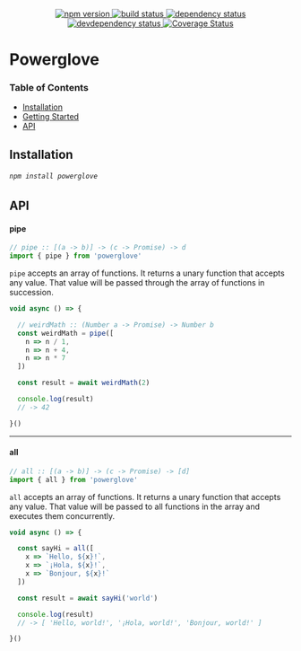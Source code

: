 <p align="center">
  <a href="http://badge.fury.io/js/powerglove">
    <img alt="npm version" src="https://badge.fury.io/js/powerglove.svg" />
  </a>
  <a href="https://travis-ci.org/jozanza/powerglove">
    <img alt="build status" src="https://travis-ci.org/jozanza/powerglove.svg" />
  </a>
  <a href="https://david-dm.org/jozanza/powerglove">
    <img alt="dependency status" src="https://david-dm.org/jozanza/powerglove.svg" />
  </a>
  <a href="https://david-dm.org/jozanza/powerglove#info=devDependencies">
    <img alt="devdependency status" src="https://david-dm.org/jozanza/powerglove/dev-status.svg" />
  </a>
  <a href='https://coveralls.io/github/jozanza/powerglove?branch=master'>
    <img src='https://coveralls.io/repos/jozanza/powerglove/badge.svg?branch=master&service=github' alt='Coverage Status' />
  </a>
</p>

# Powerglove

### Table of Contents

- [Installation](#installation)
- [Getting Started](#getting-started)
- [API](#api)

Installation
------------

###### `npm install powerglove`

API
---

#### pipe

```js
// pipe :: [(a -> b)] -> (c -> Promise) -> d
import { pipe } from 'powerglove'
```

`pipe` accepts an array of functions. It returns a unary function that accepts any value. That value will be passed through the array of functions in succession.

```js
void async () => {

  // weirdMath :: (Number a -> Promise) -> Number b
  const weirdMath = pipe([
    n => n / 1,
    n => n + 4,
    n => n * 7
  ])

  const result = await weirdMath(2)

  console.log(result)
  // -> 42

}()
```

<hr />

#### all

```js
// all :: [(a -> b)] -> (c -> Promise) -> [d]
import { all } from 'powerglove'
```

`all` accepts an array of functions. It returns a unary function that accepts any value. That value will be passed to all functions in the array and executes them concurrently.

```js
void async () => {

  const sayHi = all([
    x => `Hello, ${x}!`,
    x => `¡Hola, ${x}!`,
    x => `Bonjour, ${x}!`
  ])

  const result = await sayHi('world')

  console.log(result)
  // -> [ 'Hello, world!', '¡Hola, world!', 'Bonjour, world!' ]

}()
```
